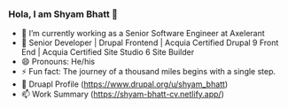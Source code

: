 ### Hola, I am Shyam Bhatt 👋
- 🔭 I’m currently working as a Senior Software Engineer at Axelerant
- 🌱 Senior Developer | Drupal Frontend | Acquia Certified Drupal 9 Front End | Acquia Certified Site Studio 6 Site Builder
- 😄 Pronouns: He/his
- ⚡ Fun fact: The journey of a thousand miles begins with a single step.
- 💬 Druapl Profile (https://www.drupal.org/u/shyam_bhatt)
- 📫 Work Summary (https://shyam-bhatt-cv.netlify.app/)
<!--
**shyam-1891/shyam-1891** is a ✨ _special_ ✨ repository because its `README.md` (this file) appears on your GitHub profile.

Here are some ideas to get you started:

- 🔭 I’m currently working on ...
- 🌱 I’m currently learning ...
- 👯 I’m looking to collaborate on ...
- 🤔 I’m looking for help with ...
- 💬 Ask me about ...
- 📫 How to reach me: ...
- 😄 Pronouns: ...
- ⚡ Fun fact: ...
-->

